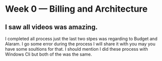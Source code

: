 # Week 0 — Billing and Architecture
## I saw all videos was amazing.
  I completed all process just the last two stpes was regarding to Budget and Alaram.
  I go some error during the process I will share it with you may you have some soultions for that. I should mention I did these process with Windows Cli but both of the was the same.
  
  
  
